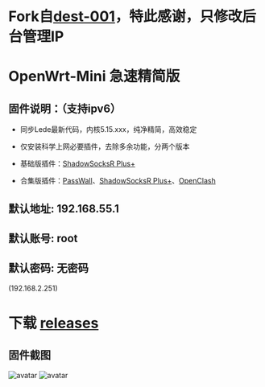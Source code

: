 # Fork自[dest-001](https://github.com/dest-001/Mini)，特此感谢，只修改后台管理IP
# OpenWrt-Mini  急速精简版
## 固件说明：（支持ipv6）

 - 同步Lede最新代码，内核5.15.xxx，纯净精简，高效稳定

 - 仅安装科学上网必要插件，去除多余功能，分两个版本

 - 基础版插件：[ShadowSocksR Plus+](https://github.com/fw876/helloworld.git)

 - 合集版插件：[PassWall](https://github.com/xiaorouji/openwrt-passwall.git)、[ShadowSocksR Plus+](https://github.com/fw876/helloworld.git)、[OpenClash](https://github.com/vernesong/OpenClash.git.git)

## 默认地址: 192.168.55.1
## 默认账号: root
## 默认密码: 无密码

(192.168.2.251)

#  下载 [releases](https://github.com/yeefaye/OpenWrt-Mini/releases)
## 固件截图

![avatar](https://github.com/yeefaye/OpenWrt-Mini/blob/main/jpg/OpenWrt-1.jpg)
![avatar](https://github.com/yeefaye/OpenWrt-Mini/blob/main/jpg/OpenWrt-2.jpg)
